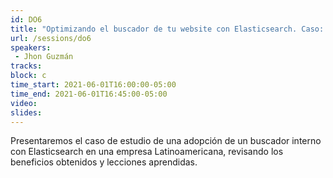 ```yaml
---
id: DO6
title: "Optimizando el buscador de tu website con Elasticsearch. Caso: El Empleo"
url: /sessions/do6
speakers:
 - Jhon Guzmán
tracks:
block: c
time_start: 2021-06-01T16:00:00-05:00
time_end: 2021-06-01T16:45:00-05:00
video:
slides:
---
```


Presentaremos el caso de estudio de una adopción de un buscador interno con Elasticsearch en una empresa Latinoamericana, revisando los beneficios obtenidos y lecciones aprendidas.
